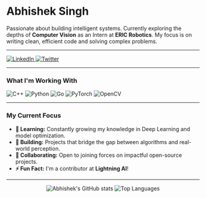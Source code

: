 # Abhishek Singh

Passionate about building intelligent systems. Currently exploring the depths of **Computer Vision** as an Intern at **ERIC Robotics**. My focus is on writing clean, efficient code and solving complex problems.

---

<p align="left">
  <a href="https://www.linkedin.com/in/your-linkedin-profile/" target="_blank">
    <img src="https://img.shields.io/badge/LinkedIn-0A66C2?style=for-the-badge&logo=linkedin&logoColor=white" alt="LinkedIn"/>
  </a>
  <a href="https://twitter.com/your-twitter-handle" target="_blank">
    <img src="https://img.shields.io/badge/Twitter-1DA1F2?style=for-the-badge&logo=twitter&logoColor=white" alt="Twitter"/>
  </a>
</p>

---

### What I'm Working With

![C++](https://img.shields.io/badge/C++-00599C?style=for-the-badge&logo=cplusplus&logoColor=white)
![Python](https://img.shields.io/badge/Python-3776AB?style=for-the-badge&logo=python&logoColor=white)
![Go](https://img.shields.io/badge/Go-00ADD8?style=for-the-badge&logo=go&logoColor=white)
![PyTorch](https://img.shields.io/badge/PyTorch-EE4C2C?style=for-the-badge&logo=pytorch&logoColor=white)
![OpenCV](https://img.shields.io/badge/OpenCV-5C3EE8?style=for-the-badge&logo=opencv&logoColor=white)

---

### My Current Focus

* **🌱 Learning:** Constantly growing my knowledge in Deep Learning and model optimization.
* **🔭 Building:** Projects that bridge the gap between algorithms and real-world perception.
* **🤝 Collaborating:** Open to joining forces on impactful open-source projects.
* **⚡ Fun Fact:** I'm a contributor at **Lightning AI**!

---
<div align="center">
  <img src="https://github-readme-stats.vercel.app/api?username=01AbhiSingh&theme=tokyonight&show_icons=true&hide_border=true&count_private=true" alt="Abhishek's GitHub stats" />
  <img src="https://github-readme-stats.vercel.app/api/top-langs/?username=01AbhiSingh&layout=compact&theme=tokyonight&hide_border=true" alt="Top Languages" />
</div>
